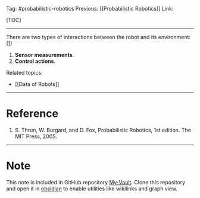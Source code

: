 Tag: #probabilistic-robotics 
Previous: [[Probabilistic Robotics]]
Link: 

[TOC]

---

There are two types of interactions between the robot and its environment: (<u>1</u>)

1. **Sensor measurements**.
2. **Control actions**.

Related topics:

- [[Data of Robots]]

---

# Reference

1. S. Thrun, W. Burgard, and D. Fox, Probabilistic Robotics, 1st edition. The MIT Press, 2005.

---

# Note

This note is included in GitHub repository [My-Vault](https://github.com/LittleD3092/My-Vault.git). Clone this repository and open it in [obsidian](https://obsidian.md/) to enable utilities like wikilinks and graph view.